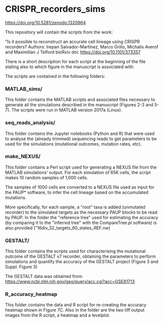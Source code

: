 # CRISPR_recorders_sims

https://doi.org/10.5281/zenodo.1320964

This repository will contain the scripts from the work:

"Is it possible to reconstruct an accurate cell lineage using CRISPR recorders?
Authors: Irepan Salvador-Martínez, Marco Grillo, Michalis Averof
and Maximilian J Telford
bioRxiv doi: https://doi.org/10.1101/373357

There is a short description for each script at the beginning of the file 
stating also to which figure in the manuscript is associated with.

The scripts are contained in the following folders:

### MATLAB_sims/

This folder contains the MATLAB scripts and associated files necessary to
generate all the simulations described in the manuscript (Figures 2-3 and 5-7).
The scripts were run in MATLAB version 2017a (Linux).

### seq_reads_analysis/

This folder contains the Jupyter notebooks (Python and R) that were used to
analyse the (already trimmed) sequencing reads to get parameters to be used
for the simulations (mutational outcomes, mutation rates, etc).

### make_NEXUS/

This folder contains a Perl script used for generating a NEXUS file from the
MATLAB simulations' output.
For each simulation of 65K cells, the script makes 10 random samples of 1,000
cells. 

The samples of 1000 cells are converted to a NEXUS file used as input for the 
PAUP* software, to infer the cell lineage based on the accumulated mutations.

More specifically, for each sample, a "root" taxa is added (unmutated recorder)
to the simulated targets as the necessary PAUP blocks to be read by PAUP.
In the folder the "reference tree" used for estimating the accuracy (by 
comparing it to the "inferred tree" with the CompareTree.pl software) is also
provided ("16div_32_targets_60_states_REF.nw)

### GESTALT/

This folder contains the scripts used for characterising the mutational outcome
of the GESTALT v7 recorder, obtaining the parameters to perform simulations and 
quantify the accuracy of the GESTALT project (Figure 3 and Suppl. Figure 3)

The GESTALT data was obtained from:
https://www.ncbi.nlm.nih.gov/geo/query/acc.cgi?acc=GSE81713

### R_accuracy_heatmap

This folder contains the data and R script for re-creating the accuracy heatmap
shown in Figure 7C.
Also in the folder are the two tiff output images from the R script, a heatmap 
and a levelplot.
